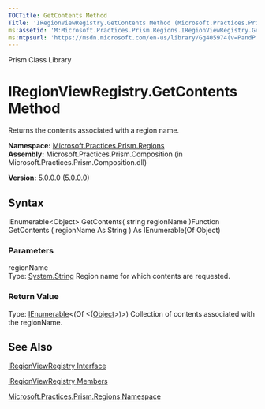 ```yaml
---
TOCTitle: GetContents Method
Title: 'IRegionViewRegistry.GetContents Method (Microsoft.Practices.Prism.Regions)'
ms:assetid: 'M:Microsoft.Practices.Prism.Regions.IRegionViewRegistry.GetContents(System.String)'
ms:mtpsurl: 'https://msdn.microsoft.com/en-us/library/Gg405974(v=PandP.50)'
---
```


Prism Class Library

IRegionViewRegistry.GetContents Method
==========================================

Returns the contents associated with a region name.

**Namespace:** [Microsoft.Practices.Prism.Regions](https://msdn.microsoft.com/library/microsoft.practices.prism.regions)
**Assembly:** Microsoft.Practices.Prism.Composition (in Microsoft.Practices.Prism.Composition.dll)

**Version:** 5.0.0.0 (5.0.0.0)

## Syntax


IEnumerable&lt;Object&gt; GetContents( string regionName )Function GetContents ( regionName As String ) As IEnumerable(Of Object)

### Parameters

regionName  
Type: [System.String](http://msdn.microsoft.com/en-us/library/s1wwdcbf)
Region name for which contents are requested.

### Return Value

Type: [IEnumerable](http://msdn.microsoft.com/en-us/library/9eekhta0)&lt;(Of &lt;([Object](http://msdn.microsoft.com/en-us/library/e5kfa45b)&gt;)&gt;)
Collection of contents associated with the regionName.

See Also
--------


[IRegionViewRegistry Interface](https://msdn.microsoft.com/library/microsoft.practices.prism.regions.iregionviewregistry)

[IRegionViewRegistry Members](https://msdn.microsoft.com/allmembers.t:microsoft.practices.prism.regions.iregionviewregistry)

[Microsoft.Practices.Prism.Regions Namespace](https://msdn.microsoft.com/library/microsoft.practices.prism.regions)
